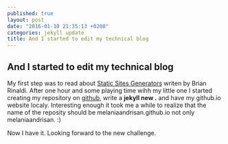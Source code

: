 ```yaml
---
published: true
layout: post
date: "2016-01-10 21:35:13 +0200"
categories: jekyll update
title: And I started to edit my technical blog
---
```





## And I started to edit my technical blog

My first step was to read about [Static Sites Generators](http://www.oreilly.com/web-platform/free/static-site-generators.csp) writen by  Brian Rinaldi. After one hour and some playing time wihh my little one I started creating my repository on [github](https://github.com/), write a **jekyll new .** and have my github.io website localy. Interesting enough it took me a while to realize that the name of the reposity should be melaniaandrisan.github.io not only melaniaandrisan. :)

Now I have it. Looking forward to the new challenge.
